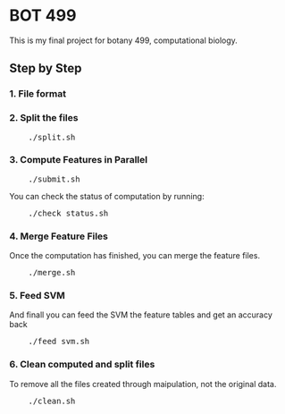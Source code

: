 # BOT 499

This is my final project for botany 499, computational biology.
## Step by Step

### 1. File format


### 2. Split the files

<pre>
	./split.sh
</pre>


### 3. Compute Features in Parallel

<pre>
	./submit.sh
</pre>

You can check the status of computation by running:
<pre>
	./check_status.sh
</pre>


### 4. Merge Feature Files
Once the computation has finished, you can merge the feature files.
<pre>
	./merge.sh
</pre>


### 5. 	Feed SVM
And finall you can feed the SVM the feature tables and get an accuracy back
<pre>
	./feed_svm.sh
</pre>


### 6. Clean computed and split files
To remove all the files created through maipulation, not the original data.

<pre>
	./clean.sh
</pre>
